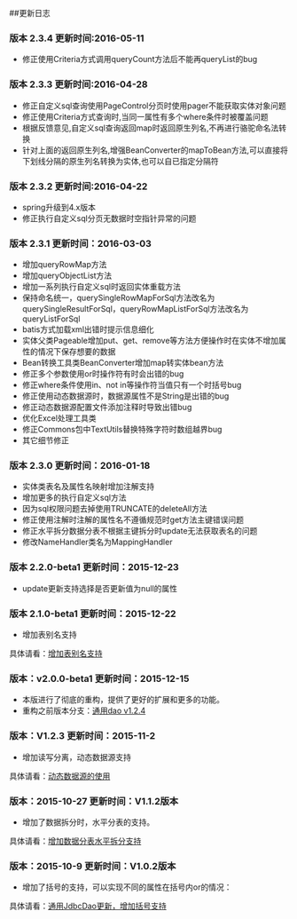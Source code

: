 ##更新日志

### 版本 2.3.4 更新时间:2016-05-11

- 修正使用Criteria方式调用queryCount方法后不能再queryList的bug

### 版本 2.3.3 更新时间:2016-04-28

- 修正自定义sql查询使用PageControl分页时使用pager不能获取实体对象问题
- 修正使用Criteria方式查询时,当同一属性有多个where条件时被覆盖问题
- 根据反馈意见,自定义sql查询返回map时返回原生列名,不再进行骆驼命名法转换
- 针对上面的返回原生列名,增强BeanConverter的mapToBean方法,可以直接将下划线分隔的原生列名转换为实体,也可以自已指定分隔符


### 版本 2.3.2 更新时间:2016-04-22

- spring升级到4.x版本
- 修正执行自定义sql分页无数据时空指针异常的问题

### 版本 2.3.1 更新时间：2016-03-03

- 增加queryRowMap方法
- 增加queryObjectList方法
- 增加一系列执行自定义sql时返回实体重载方法
- 保持命名统一，querySingleRowMapForSql方法改名为querySingleResultForSql，queryRowMapListForSql方法改名为queryListForSql
- batis方式加载xml出错时提示信息细化
- 实体父类Pageable增加put、get、remove等方法方便操作时在实体不增加属性的情况下保存想要的数据
- Bean转换工具类BeanConverter增加map转实体bean方法
- 修正多个参数使用or时操作符有时会出错的bug
- 修正where条件使用in、not in等操作符当值只有一个时括号bug
- 修正使用动态数据源时，数据源属性不是String是出错的bug
- 修正动态数据源配置文件添加注释时导致出错bug
- 优化Excel处理工具类
- 修正Commons包中TextUtils替换特殊字符时数组越界bug
- 其它细节修正

### 版本 2.3.0 更新时间：2016-01-18

- 实体类表名及属性名映射增加注解支持
- 增加更多的执行自定义sql方法
- 因为sql权限问题去掉使用TRUNCATE的deleteAll方法
- 修正使用注解时注解的属性名不遵循规范时get方法主键错误问题
- 修正水平拆分数据分表不根据主键拆分时update无法获取表名的问题
- 修改NameHandler类名为MappingHandler

### 版本 2.2.0-beta1 更新时间：2015-12-23

- update更新支持选择是否更新值为null的属性

### 版本 2.1.0-beta1 更新时间：2015-12-22

- 增加表别名支持

具体请看：[增加表别名支持](http://www.dexcoder.com/selfly/article/4309)

### 版本：v2.0.0-beta1 更新时间：2015-12-15

- 本版进行了彻底的重构，提供了更好的扩展和更多的功能。
- 重构之前版本分支：[通用dao v1.2.4](https://github.com/selfly/dexcoder-assistant/tree/v1.2.4)

### 版本：V1.2.3 更新时间：2015-11-2 

- 增加读写分离，动态数据源支持

具体请看：[动态数据源的使用](http://www.dexcoder.com/selfly/article/4049 "通用JdbcDao更新，增加动态数据源，支持权重和读写分离")

### 版本：2015-10-27 更新时间：V1.1.2版本

- 增加了数据拆分时，水平分表的支持。

具体请看：[增加数据分表水平拆分支持](http://www.dexcoder.com/selfly/article/3857 "增加数据分表水平拆分支持")

### 版本：2015-10-9 更新时间：V1.0.2版本

- 增加了括号的支持，可以实现不同的属性在括号内or的情况：

具体请看：[通用JdbcDao更新，增加括号支持](http://www.dexcoder.com/selfly/article/3846 "通用JdbcDao更新，增加括号支持")
